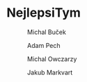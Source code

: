 # NejlepsiTym
<ul>
<ol>Michal Buček</ol>
<ol>Adam Pech</ol>
<ol>Michal Owczarzy</ol>
<ol>Jakub Markvart</ol>
</ul>
